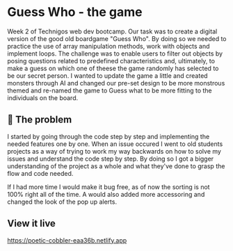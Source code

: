 # Guess Who - the game 

Week 2 of Technigos web dev bootcamp.
Our task was to create a digital version of the good old boardgame "Guess Who".
By doing so we needed to practice the use of array manipulation methods, work with objects and implement loops. The challenge was to enable users to filter out objects by posing questions related to predefined characteristics and, ultimately, to make a guess on which one of theese the game randomly has selected to be our secret person. 
I wanted to update the game a little and created monsters through AI and changed our pre-set design to be more monstrous themed and re-named the game to Guess what to be more fitting to the individuals on the board. 

## 🥊 The problem

I started by going through the code step by step and implementing the needed features one by one. When an issue occured I went to old students projects as a way of trying to work my way backwards on how to solve my issues and understand the code step by step. By doing so I got a bigger understanding of the project as a whole and what they've done to grasp the flow and code needed.

If I had more time I would make it bug free, as of now the sorting is not 100% right all of the time. A would also added more accessoring and changed the look of the pop up alerts.

## View it live

https://poetic-cobbler-eaa36b.netlify.app
